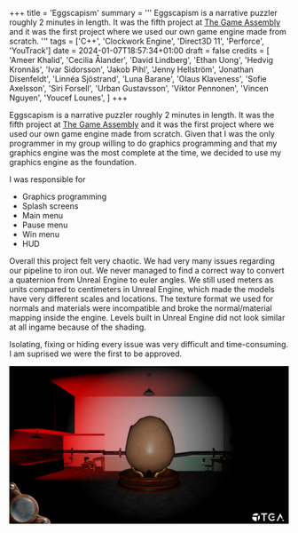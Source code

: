 +++
title = 'Eggscapism'
summary = '''
Eggscapism is a narrative puzzler roughly 2 minutes in length. It was the fifth project
at [The Game Assembly](https://thegameassembly.com) and it was the first project where
we used our own game engine made from scratch.
'''
tags = ['C++', 'Clockwork Engine', 'Direct3D 11', 'Perforce', 'YouTrack']
date = 2024-01-07T18:57:34+01:00
draft = false
credits = [
    'Ameer Khalid',
    'Cecilia Ålander',
    'David Lindberg',
    'Ethan Uong',
    'Hedvig Kronnäs',
    'Ivar Sidorsson',
    'Jakob Pihl',
    'Jenny Hellström',
    'Jonathan Disenfeldt',
    'Linnéa Sjöstrand',
    'Luna Barane',
    'Olaus Klaveness',
    'Sofie Axelsson',
    'Siri Forsell',
    'Urban Gustavsson',
    'Viktor Pennonen',
    'Vincen Nguyen',
    'Youcef Lounes',
]
+++

Eggscapism is a narrative puzzler roughly 2 minutes in length. It was the fifth project 
at [The Game Assembly](https://thegameassembly.com) and it was the first project where 
we used our own game engine made from scratch. Given that I was the only programmer 
in my group willing to do graphics programming and that my graphics engine was the most 
complete at the time, we decided to use my graphics engine as the foundation.

I was responsible for
* Graphics programming
* Splash screens
* Main menu
* Pause menu
* Win menu
* HUD

Overall this project felt very chaotic. We had very many issues regarding our pipeline to iron out.
We never managed to find a correct way to convert a quaternion from Unreal Engine to 
euler angles. We still used meters as units compared to centimeters in Unreal Engine, which
made the models have very different scales and locations. The texture format we used for
normals and materials were incompatible and broke the normal/material mapping inside the engine.
Levels built in Unreal Engine did not look similar at all ingame because of the shading.

Isolating, fixing or hiding every issue was very difficult and time-consuming. I am suprised we were
the first to be approved.

![Screenshot of the main room with a huge egg.](egg.webp)